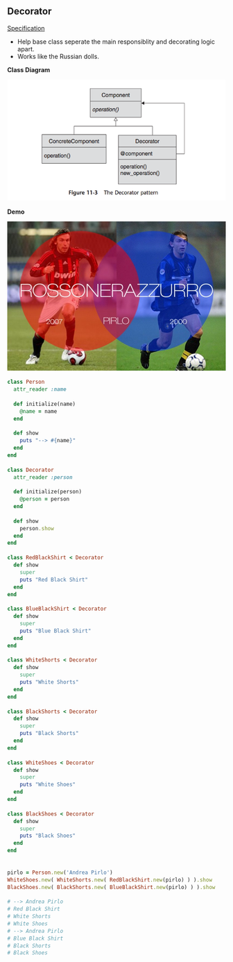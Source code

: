 ## Decorator

[Specification](http://blog.ifyouseewendy.com/blog/2014/10/17/design-patterns-in-ruby/#the-decorator)

+ Help base class seperate the main responsiblity and decorating logic apart.
+ Works like the Russian dolls.

**Class Diagram**

![decorator](/images/decorator.png)

**Demo**

![pirlo](/images/decorator_eg1.jpg)

```ruby
class Person
  attr_reader :name

  def initialize(name)
    @name = name
  end

  def show
    puts "--> #{name}"
  end
end

class Decorator
  attr_reader :person

  def initialize(person)
    @person = person
  end

  def show
    person.show
  end
end

class RedBlackShirt < Decorator
  def show
    super
    puts "Red Black Shirt"
  end
end

class BlueBlackShirt < Decorator
  def show
    super
    puts "Blue Black Shirt"
  end
end

class WhiteShorts < Decorator
  def show
    super
    puts "White Shorts"
  end
end

class BlackShorts < Decorator
  def show
    super
    puts "Black Shorts"
  end
end

class WhiteShoes < Decorator
  def show
    super
    puts "White Shoes"
  end
end

class BlackShoes < Decorator
  def show
    super
    puts "Black Shoes"
  end
end


pirlo = Person.new('Andrea Pirlo')
WhiteShoes.new( WhiteShorts.new( RedBlackShirt.new(pirlo) ) ).show
BlackShoes.new( BlackShorts.new( BlueBlackShirt.new(pirlo) ) ).show

# --> Andrea Pirlo
# Red Black Shirt
# White Shorts
# White Shoes
# --> Andrea Pirlo
# Blue Black Shirt
# Black Shorts
# Black Shoes
```
